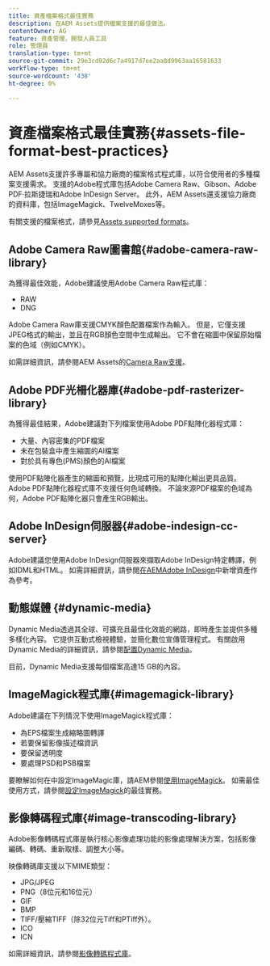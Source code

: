 ```yaml
---
title: 資產檔案格式最佳實務
description: 在AEM Assets提供檔案支援的最佳做法。
contentOwner: AG
feature: 資產管理，開發人員工具
role: 管理員
translation-type: tm+mt
source-git-commit: 29e3cd92d6c7a4917d7ee2aa8d9963aa16581633
workflow-type: tm+mt
source-wordcount: '438'
ht-degree: 0%

---
```



# 資產檔案格式最佳實務{#assets-file-format-best-practices}

AEM Assets支援許多專屬和協力廠商的檔案格式程式庫，以符合使用者的多種檔案支援需求。 支援的Adobe程式庫包括Adobe Camera Raw、Gibson、Adobe PDF·拉斯捷瑞和Adobe InDesign Server。 此外，AEM Assets還支援協力廠商的資料庫，包括ImageMagick、TwelveMoxes等。

有關支援的檔案格式，請參見[Assets supported formats](assets-formats.md)。

## Adobe Camera Raw圖書館{#adobe-camera-raw-library}

為獲得最佳效能，Adobe建議使用Adobe Camera Raw程式庫：

* RAW
* DNG

Adobe Camera Raw庫支援CMYK顏色配置檔案作為輸入。 但是，它僅支援JPEG格式的輸出，並且在RGB顏色空間中生成輸出。 它不會在縮圖中保留原始檔案的色域（例如CMYK）。

如需詳細資訊，請參閱AEM Assets的[Camera Raw支援](camera-raw.md)。

## Adobe PDF光柵化器庫{#adobe-pdf-rasterizer-library}

為獲得最佳結果，Adobe建議對下列檔案使用Adobe PDF點陣化器程式庫：

* 大量、內容密集的PDF檔案
* 未在包裝盒中產生縮圖的AI檔案
* 對於具有專色(PMS)顏色的AI檔案

使用PDF點陣化器產生的縮圖和預覽，比現成可用的點陣化輸出更具品質。 Adobe PDF點陣化器程式庫不支援任何色域轉換。 不論來源PDF檔案的色域為何，Adobe PDF點陣化器只會產生RGB輸出。

## Adobe InDesign伺服器{#adobe-indesign-cc-server}

Adobe建議您使用Adobe InDesign伺服器來擷取Adobe InDesign特定轉譯，例如IDML和HTML。 如需詳細資訊，請參閱[在AEMAdobe InDesign](managing-linked-subassets.md#add-aem-assets-as-references-in-adobe-indesign)中新增資產作為參考。

## 動態媒體  {#dynamic-media}

Dynamic Media透過其全球、可擴充且最佳化效能的網路，即時產生並提供多種多樣化內容。 它提供互動式檢視體驗，並簡化數位宣傳管理程式。 有關啟用Dynamic Media的詳細資訊，請參閱[配置Dynamic Media](config-dynamic.md)。

目前，Dynamic Media支援每個檔案高達15 GB的內容。

## ImageMagick程式庫{#imagemagick-library}

Adobe建議在下列情況下使用ImageMagick程式庫：

* 為EPS檔案生成縮略圖轉譯
* 若要保留影像描述檔資訊
* 要保留透明度
* 要處理PSD和PSB檔案

要瞭解如何在中設定ImageMagic庫，請AEM參閱[使用ImageMagick](media-handlers.md#an-example-using-imagemagick)。 如需最佳使用方式，請參閱[設定ImageMagick](best-practices-for-imagemagick.md)的最佳實務。

## 影像轉碼程式庫{#image-transcoding-library}

Adobe影像轉碼程式庫是執行核心影像處理功能的影像處理解決方案，包括影像編碼、轉碼、重新取樣、調整大小等。

映像轉碼庫支援以下MIME類型：

* JPG/JPEG
* PNG（8位元和16位元）
* GIF
* BMP
* TIFF/壓縮TIFF（除32位元Tiff和PTiff外）。
* ICO
* ICN

如需詳細資訊，請參閱[影像轉碼程式庫](imaging-transcoding-library.md)。
